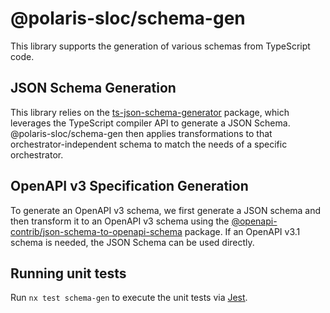 # @polaris-sloc/schema-gen

This library supports the generation of various schemas from TypeScript code.


## JSON Schema Generation

This library relies on the [ts-json-schema-generator](https://www.npmjs.com/package/ts-json-schema-generator) package, which leverages the TypeScript compiler API to generate a JSON Schema.
@polaris-sloc/schema-gen then applies transformations to that orchestrator-independent schema to match the needs of a specific orchestrator.


## OpenAPI v3 Specification Generation

To generate an OpenAPI v3 schema, we first generate a JSON schema and then transform it to an OpenAPI v3 schema using the [@openapi-contrib/json-schema-to-openapi-schema](https://www.npmjs.com/package/@openapi-contrib/json-schema-to-openapi-schema) package.
If an OpenAPI v3.1 schema is needed, the JSON Schema can be used directly.


## Running unit tests

Run `nx test schema-gen` to execute the unit tests via [Jest](https://jestjs.io).
